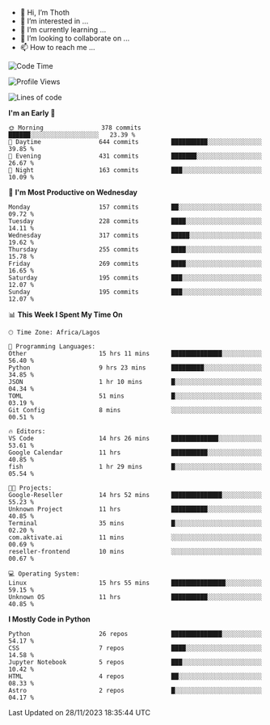 <!---
thoth2357/thoth2357 is a ✨ special ✨ repository because its `README.md` (this file) appears on your GitHub profile.
You can click the Preview link to take a look at your changes.
--->

- 👋 Hi, I’m Thoth
- 👀 I’m interested in ...
- 🌱 I’m currently learning ...
- 💞️ I’m looking to collaborate on ...
- 📫 How to reach me ...




<!--START_SECTION:waka-->
![Code Time](http://img.shields.io/badge/Code%20Time-2%2C497%20hrs%2057%20mins-blue)

![Profile Views](http://img.shields.io/badge/Profile%20Views-0-blue)

![Lines of code](https://img.shields.io/badge/From%20Hello%20World%20I%27ve%20Written-30.2%20million%20lines%20of%20code-blue)

**I'm an Early 🐤** 

```text
🌞 Morning                378 commits         ██████░░░░░░░░░░░░░░░░░░░   23.39 % 
🌆 Daytime                644 commits         ██████████░░░░░░░░░░░░░░░   39.85 % 
🌃 Evening                431 commits         ███████░░░░░░░░░░░░░░░░░░   26.67 % 
🌙 Night                  163 commits         ███░░░░░░░░░░░░░░░░░░░░░░   10.09 % 
```
📅 **I'm Most Productive on Wednesday** 

```text
Monday                   157 commits         ██░░░░░░░░░░░░░░░░░░░░░░░   09.72 % 
Tuesday                  228 commits         ████░░░░░░░░░░░░░░░░░░░░░   14.11 % 
Wednesday                317 commits         █████░░░░░░░░░░░░░░░░░░░░   19.62 % 
Thursday                 255 commits         ████░░░░░░░░░░░░░░░░░░░░░   15.78 % 
Friday                   269 commits         ████░░░░░░░░░░░░░░░░░░░░░   16.65 % 
Saturday                 195 commits         ███░░░░░░░░░░░░░░░░░░░░░░   12.07 % 
Sunday                   195 commits         ███░░░░░░░░░░░░░░░░░░░░░░   12.07 % 
```


📊 **This Week I Spent My Time On** 

```text
🕑︎ Time Zone: Africa/Lagos

💬 Programming Languages: 
Other                    15 hrs 11 mins      ██████████████░░░░░░░░░░░   56.40 % 
Python                   9 hrs 23 mins       █████████░░░░░░░░░░░░░░░░   34.85 % 
JSON                     1 hr 10 mins        █░░░░░░░░░░░░░░░░░░░░░░░░   04.34 % 
TOML                     51 mins             █░░░░░░░░░░░░░░░░░░░░░░░░   03.19 % 
Git Config               8 mins              ░░░░░░░░░░░░░░░░░░░░░░░░░   00.51 % 

🔥 Editors: 
VS Code                  14 hrs 26 mins      █████████████░░░░░░░░░░░░   53.61 % 
Google Calendar          11 hrs              ██████████░░░░░░░░░░░░░░░   40.85 % 
fish                     1 hr 29 mins        █░░░░░░░░░░░░░░░░░░░░░░░░   05.54 % 

🐱‍💻 Projects: 
Google-Reseller          14 hrs 52 mins      ██████████████░░░░░░░░░░░   55.23 % 
Unknown Project          11 hrs              ██████████░░░░░░░░░░░░░░░   40.85 % 
Terminal                 35 mins             █░░░░░░░░░░░░░░░░░░░░░░░░   02.20 % 
com.aktivate.ai          11 mins             ░░░░░░░░░░░░░░░░░░░░░░░░░   00.69 % 
reseller-frontend        10 mins             ░░░░░░░░░░░░░░░░░░░░░░░░░   00.67 % 

💻 Operating System: 
Linux                    15 hrs 55 mins      ███████████████░░░░░░░░░░   59.15 % 
Unknown OS               11 hrs              ██████████░░░░░░░░░░░░░░░   40.85 % 
```

**I Mostly Code in Python** 

```text
Python                   26 repos            ██████████████░░░░░░░░░░░   54.17 % 
CSS                      7 repos             ████░░░░░░░░░░░░░░░░░░░░░   14.58 % 
Jupyter Notebook         5 repos             ███░░░░░░░░░░░░░░░░░░░░░░   10.42 % 
HTML                     4 repos             ██░░░░░░░░░░░░░░░░░░░░░░░   08.33 % 
Astro                    2 repos             █░░░░░░░░░░░░░░░░░░░░░░░░   04.17 % 
```




 Last Updated on 28/11/2023 18:35:44 UTC
<!--END_SECTION:waka-->
<!--![](http://github-profile-summary-cards.vercel.app/api/cards/profile-details?username=thoth2357&theme=2077)

![](http://github-profile-summary-cards.vercel.app/api/cards/stats?username=thoth2357&theme=2077)![](http://github-profile-summary-cards.vercel.app/api/cards/productive-time?username=thoth2357&theme=2077&utcOffset=8) -->
